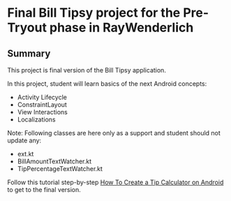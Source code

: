 # Final Bill Tipsy project for the Pre-Tryout phase in RayWenderlich

## Summary

This project is final version of the Bill Tipsy application.

In this project, student will learn basics of the next Android concepts:

- Activity Lifecycle
- ConstraintLayout
- View Interactions
- Localizations

Note:
Following classes are here only as a support and student should not update any:
- ext.kt
- BillAmountTextWatcher.kt
- TipPercentageTextWatcher.kt


Follow this tutorial step-by-step [How To Create a Tip Calculator on Android](https://docs.google.com/document/d/10YB8ZSajhm7rcEbBzs-n6AQJZzXNoVS3sKZzHZIyRkA/edit?usp=sharing) to get to the final version.
